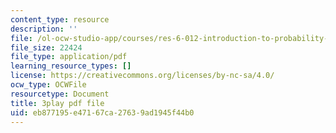 ```yaml
---
content_type: resource
description: ''
file: /ol-ocw-studio-app/courses/res-6-012-introduction-to-probability-spring-2018/eb877195e47167ca27639ad1945f44b0_IC-pnm6PEGk.pdf
file_size: 22424
file_type: application/pdf
learning_resource_types: []
license: https://creativecommons.org/licenses/by-nc-sa/4.0/
ocw_type: OCWFile
resourcetype: Document
title: 3play pdf file
uid: eb877195-e471-67ca-2763-9ad1945f44b0
---
```

